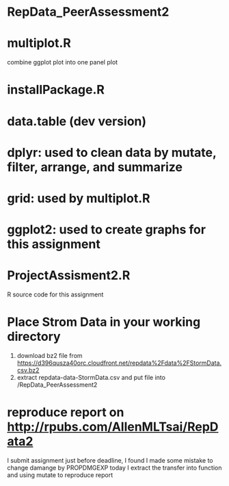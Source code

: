 # RepData_PeerAssessment2
# multiplot.R
  combine ggplot plot into one panel plot
# installPackage.R 
   # data.table (dev version)   
   # dplyr: used to clean data by mutate, filter, arrange, and summarize  
   # grid:  used by multiplot.R
   # ggplot2: used to create graphs for this assignment    
# ProjectAssisment2.R 
  R source code for this assignment 
# Place Strom Data in your working directory
  1. download bz2 file from https://d396qusza40orc.cloudfront.net/repdata%2Fdata%2FStormData.csv.bz2
  1. extract repdata-data-StormData.csv and put file into /RepData_PeerAssessment2
# reproduce report on http://rpubs.com/AllenMLTsai/RepData2
  I submit assignment just before deadline, I found I made some mistake to change damange by PROPDMGEXP today
  I extract the transfer into function and using mutate to reproduce report
  
